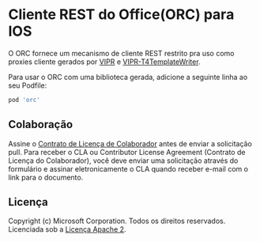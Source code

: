 # Cliente REST do Office(ORC) para IOS 

O ORC fornece um mecanismo de cliente REST restrito pra uso como proxies cliente gerados por [VIPR] e [VIPR-T4TemplateWriter].

[VIPR]: https://github.com/microsoft/vipr
[VIPR-T4TemplateWriter]: https://github.com/msopentech/vipr-t4templatewriter

Para usar o ORC com uma biblioteca gerada, adicione a seguinte linha ao seu Podfile:
```ruby
pod 'orc'
```

## Colaboração
Assine o [Contrato de Licença de Colaborador](https://cla.microsoft.com/) antes de enviar a solicitação pull. Para receber o CLA ou Contributor License Agreement (Contrato de Licença do Colaborador), você deve enviar uma solicitação através do formulário e assinar eletronicamente o CLA quando receber e-mail com o link para o documento.

## Licença
Copyright (c) Microsoft Corporation. Todos os direitos reservados. Licenciada sob a [Licença Apache 2](/LICENSE).

